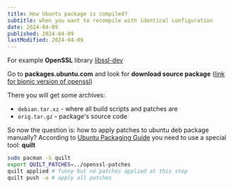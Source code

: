 ```yaml
---
title: How Ubuntu package is compiled?
subtitle: when you want to recompile with identical configuration
date: 2024-04-09
published: 2024-04-09
lastModified: 2024-04-09
---
```


For example **OpenSSL** library [libssl-dev](https://packages.ubuntu.com/bionic/libssl-dev)

Go to **packages.ubuntu.com** and look for **download source package** ([link for bionic version of openssl](https://packages.ubuntu.com/source/bionic/openssl))

There you will get some archives:

- `debian.tar.xz` - where all build scripts and patches are
- `orig.tar.gz` - package's source code

So now the question is: how to apply patches to ubuntu deb package manually? According to [Ubuntu Packaging Guide](https://packaging.ubuntu.com/html/patches-to-packages.html) you need to use a special tool: **quilt**

```bash
sudo pacman -S quilt
export QUILT_PATCHES=../openssl-patches
quilt applied # funny but no patches applied at this step
quilt push -a # apply all patches
```
